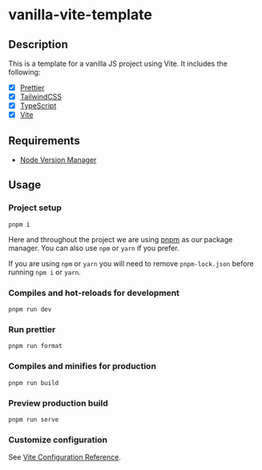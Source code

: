 # vanilla-vite-template

## Description

This is a template for a vanilla JS project using Vite. It includes the following:

- [x] [Prettier](https://prettier.io/)
- [x] [TailwindCSS](https://tailwindcss.com/)
- [x] [TypeScript](https://www.typescriptlang.org/)
- [x] [Vite](https://vitejs.dev/)

## Requirements

- [Node Version Manager](https://github.com/nvm-sh/nvm)

## Usage

### Project setup

```
pnpm i
```

Here and throughout the project we are using [pnpm](https://pnpm.io/) as our package manager.
You can also use `npm` or `yarn` if you prefer.

If you are using `npm` or `yarn` you will need to remove `pnpm-lock.json` before running `npm i` or `yarn`.

### Compiles and hot-reloads for development

```
pnpm run dev
```

### Run prettier

```
pnpm run format
```

### Compiles and minifies for production

```
pnpm run build
```

### Preview production build

```
pnpm run serve
```

### Customize configuration

See [Vite Configuration Reference](https://vitejs.dev/config/).
